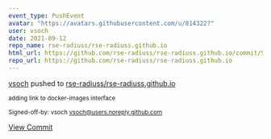 ```yaml
---
event_type: PushEvent
avatar: "https://avatars.githubusercontent.com/u/814322?"
user: vsoch
date: 2021-09-12
repo_name: rse-radiuss/rse-radiuss.github.io
html_url: https://github.com/rse-radiuss/rse-radiuss.github.io/commit/97ea0aa0d579d343ce17c45107d10fdf0dc6be05
repo_url: https://github.com/rse-radiuss/rse-radiuss.github.io
---
```


<a href='https://github.com/vsoch' target='_blank'>vsoch</a> pushed to <a href='https://github.com/rse-radiuss/rse-radiuss.github.io' target='_blank'>rse-radiuss/rse-radiuss.github.io</a>

<small>adding link to docker-images interface

Signed-off-by: vsoch <vsoch@users.noreply.github.com></small>

<a href='https://github.com/rse-radiuss/rse-radiuss.github.io/commit/97ea0aa0d579d343ce17c45107d10fdf0dc6be05' target='_blank'>View Commit</a>